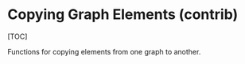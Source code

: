 # Copying Graph Elements (contrib)
[TOC]

Functions for copying elements from one graph to another.
